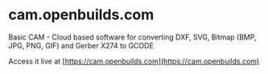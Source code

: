 # cam.openbuilds.com
Basic CAM - Cloud based software for converting DXF, SVG, Bitmap (BMP, JPG, PNG, GIF) and Gerber X274 to GCODE


Access it live at [https://cam.openbuilds.com](https://cam.openbuilds.com) 
